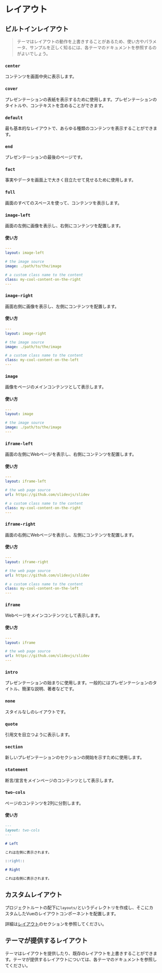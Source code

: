 # レイアウト

## ビルトインレイアウト

> テーマはレイアウトの動作を上書きすることがあるため、使い方やパラメータ、サンプルを正しく知るには、各テーマのドキュメントを参照するのがよいでしょう。


### `center`

コンテンツを画面中央に表示します。

### `cover`

プレゼンテーションの表紙を表示するために使用します。プレゼンテーションのタイトルや、コンテキストを含めることができます。

### `default`

最も基本的なレイアウトで、あらゆる種類のコンテンツを表示することができます。

### `end`

プレゼンテーションの最後のページです。

### `fact`

事実やデータを画面上で大きく目立たせて見せるために使用します。

### `full`

画面のすべてのスペースを使って、コンテンツを表示します。

### `image-left`

画面の左側に画像を表示し、右側にコンテンツを配置します。

#### 使い方

```yaml
---
layout: image-left

# the image source
image: ./path/to/the/image

# a custom class name to the content
class: my-cool-content-on-the-right
---
```

### `image-right`

画面右側に画像を表示し、左側にコンテンツを配置します。

#### 使い方

```yaml
---
layout: image-right

# the image source
image: ./path/to/the/image

# a custom class name to the content
class: my-cool-content-on-the-left
---
```

### `image`

画像をページのメインコンテンツとして表示します。

#### 使い方

```yaml
---
layout: image

# the image source
image: ./path/to/the/image
---
```


### `iframe-left`

画面の左側にWebページを表示し、右側にコンテンツを配置します。

#### 使い方

```yaml
---
layout: iframe-left

# the web page source
url: https://github.com/slidevjs/slidev

# a custom class name to the content
class: my-cool-content-on-the-right
---
```

### `iframe-right`

画面の右側にWebページを表示し、左側にコンテンツを配置します。

#### 使い方

```yaml
---
layout: iframe-right

# the web page source
url: https://github.com/slidevjs/slidev

# a custom class name to the content
class: my-cool-content-on-the-left
---
```

### `iframe`

Webページをメインコンテンツとして表示します。

#### 使い方

```yaml
---
layout: iframe

# the web page source
url: https://github.com/slidevjs/slidev
---
```


### `intro`

プレゼンテーションの始まりに使用します。一般的にはプレゼンテーションのタイトル、簡潔な説明、著者などです。

### `none`

スタイルなしのレイアウトです。

### `quote`

引用文を目立つように表示します。

### `section`

新しいプレゼンテーションのセクションの開始を示すために使用します。

### `statement`

断言/宣言をメインページのコンテンツとして表示します。

### `two-cols`

ページのコンテンツを2列に分割します。

#### 使い方


```md
---
layout: two-cols
---

# Left

これは左側に表示されます。

::right::

# Right

これは右側に表示されます。
```

## カスタムレイアウト

プロジェクトルートの配下に`layouts/`というディレクトリを作成し、そこにカスタムしたVueのレイアウトコンポーネントを配置します。

詳細は[レイアウト](/custom/directory-structure#レイアウト)のセクションを参照してください。

## テーマが提供するレイアウト

テーマはレイアウトを提供したり、既存のレイアウトを上書きすることができます。テーマが提供するレイアウトについては、各テーマのドキュメントを参照してください。
